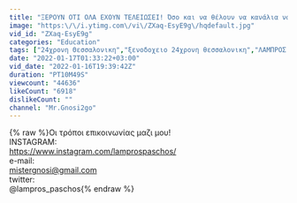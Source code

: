 ```yaml
---
title: "ΞΕΡΟΥΝ ΟΤΙ ΟΛΑ ΕΧΟΥΝ ΤΕΛΕΙΩΣΕΙ! Όσο και να θέλουν να κανάλια να στο κρύψουν, έρχεται…"
image: "https:\/\/i.ytimg.com\/vi\/ZXaq-EsyE9g\/hqdefault.jpg"
vid_id: "ZXaq-EsyE9g"
categories: "Education"
tags: ["24χρονη Θεσσαλονικη","ξενοδοχειο 24χρονη θεσσαλονικη","ΛΑΜΠΡΟΣ ΠΑΣΧΟΣ ΡΕΠΟΡΤΑΖ"]
date: "2022-01-17T01:33:22+03:00"
vid_date: "2022-01-16T19:39:42Z"
duration: "PT10M49S"
viewcount: "44636"
likeCount: "6918"
dislikeCount: ""
channel: "Mr.Gnosi2go"
---
```

{% raw %}Οι τρόποι επικοινωνίας μαζι μου! <br />INSTAGRAM:<br /><a rel="nofollow" target="blank" href="https://www.instagram.com/lamprospaschos/">https://www.instagram.com/lamprospaschos/</a> <br />e-mail: <br />mistergnosi@gmail.com <br />twitter: <br />@lampros_paschos{% endraw %}
